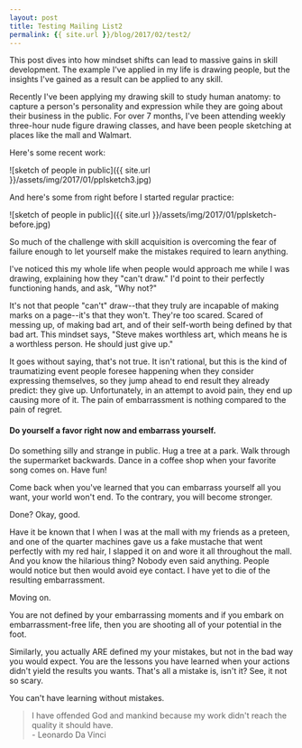 ```yaml
---
layout: post
title: Testing Mailing List2
permalink: {{ site.url }}/blog/2017/02/test2/
---
```


This post dives into how mindset shifts can lead to massive gains in skill development. The example I've applied in my life is drawing people, but the insights I've gained as a result can be applied to any skill.

Recently I've been applying my drawing skill to study human anatomy: to capture a person's personality and expression while they are going about their business in the public. For over 7 months, I've been attending weekly three-hour nude figure drawing classes, and have been people sketching at places like the mall and Walmart. 

Here's some recent work:
  
![sketch of people in public]({{ site.url }}/assets/img/2017/01/pplsketch3.jpg)  <!--more-->

And here's some from right before I started regular practice: 

![sketch of people in public]({{ site.url }}/assets/img/2017/01/pplsketch-before.jpg)


So much of the challenge with skill acquisition is overcoming the fear of failure enough to let yourself make the mistakes required to learn anything.

I've noticed this my whole life when people would approach me while I was drawing, explaining how they "can't draw." I'd point to their perfectly functioning hands, and ask, "Why not?"

It's not that people "can't" draw--that they truly are incapable of making marks on a page--it's that they won't. They're too scared. 
Scared of messing up, of making bad art, and of their self-worth being defined by that bad art. This mindset says, "Steve makes worthless art, which means he is a worthless person. He should just give up." 

It goes without saying, that's not true. It isn't rational, but this is the kind of traumatizing event people foresee happening when they consider expressing themselves, so they jump ahead to end result they already predict: they give up. 
Unfortunately, in an attempt to avoid pain, they end up causing more of it. The pain of embarrassment is nothing compared to the pain of regret. 

#### Do yourself a favor right now and embarrass yourself. 
Do something silly and strange in public. Hug a tree at a park. Walk through the supermarket backwards. Dance in a coffee shop when your favorite song comes on. Have fun!

Come back when you've learned that you can embarrass yourself all you want, your world won't end. To the contrary, you will become stronger. 

Done? 
Okay, good.

<p class="sidenote">
Have it be known that I when I was at the mall with my friends as a preteen, and one of the quarter machines gave us a fake mustache that went perfectly with my red hair, I slapped it on and wore it all throughout the mall.
And you know the hilarious thing? Nobody even said anything. People would notice but then would avoid eye contact.
I have yet to die of the resulting embarrassment.
</p>

Moving on.

You are not defined by your embarrassing moments and if you embark on embarrassment-free life, then you are shooting all of your potential in the foot. 

Similarly, you actually ARE defined my your mistakes, but not in the bad way you would expect. You are the lessons you have learned when your actions didn't yield the results you wants. That's all a mistake is, isn't it? See, it not so scary. 

You can't have learning without mistakes. 

<blockquote>
I have offended God and mankind because my work didn't reach the quality it should have. 
<footer>- Leonardo Da Vinci</footer>
</blockquote>